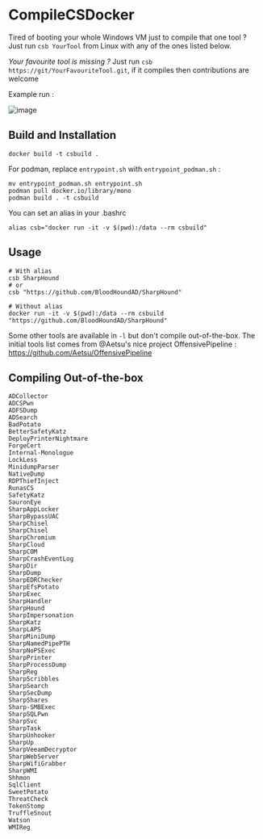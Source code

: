 # CompileCSDocker
Tired of booting your whole Windows VM just to compile that one tool ?
Just run `csb YourTool` from Linux with any of the ones listed below.

_Your favourite tool is missing ?_ Just run `csb https://git/YourFavouriteTool.git`, if it compiles then contributions are welcome

Example run : 

![image](https://github.com/dreamkinn/CompileCSDocker/assets/55366132/6bfc45b1-5b99-4b18-a59c-a5eb5f12ec69)

## Build and Installation
```
docker build -t csbuild . 
```

For podman, replace `entrypoint.sh` with `entrypoint_podman.sh` :
```
mv entrypoint_podman.sh entrypoint.sh
podman pull docker.io/library/mono
podman build . -t csbuild
```

You can set an alias in your .bashrc
```
alias csb="docker run -it -v $(pwd):/data --rm csbuild"
```
## Usage
```
# With alias
csb SharpHound
# or
csb "https://github.com/BloodHoundAD/SharpHound"

# Without alias
docker run -it -v $(pwd):/data --rm csbuild "https://github.com/BloodHoundAD/SharpHound"
```
Some other tools are available in `-l` but don't compile out-of-the-box.
The initial tools list comes from @Aetsu's nice project OffensivePipeline : https://github.com/Aetsu/OffensivePipeline
## Compiling Out-of-the-box
```
ADCollector
ADCSPwn
ADFSDump
ADSearch
BadPotato
BetterSafetyKatz
DeployPrinterNightmare
ForgeCert
Internal-Monologue
LockLess
MinidumpParser
NativeDump
RDPThiefInject
RunasCS
SafetyKatz
SauronEye
SharpAppLocker
SharpBypassUAC
SharpChisel
SharpChisel
SharpChromium
SharpCloud
SharpCOM
SharpCrashEventLog
SharpDir
SharpDump
SharpEDRChecker
SharpEfsPotato
SharpExec
SharpHandler
SharpHound
SharpImpersonation
SharpKatz
SharpLAPS
SharpMiniDump
SharpNamedPipePTH
SharpNoPSExec
SharpPrinter
SharpProcessDump
SharpReg
SharpScribbles
SharpSearch
SharpSecDump
SharpShares
Sharp-SMBExec
SharpSQLPwn
SharpSvc
SharpTask
SharpUnhooker
SharpUp
SharpVeeamDecryptor
SharpWebServer
SharpWifiGrabber
SharpWMI
Shhmon
SqlClient
SweetPotato
ThreatCheck
TokenStomp
TruffleSnout
Watson
WMIReg
```
